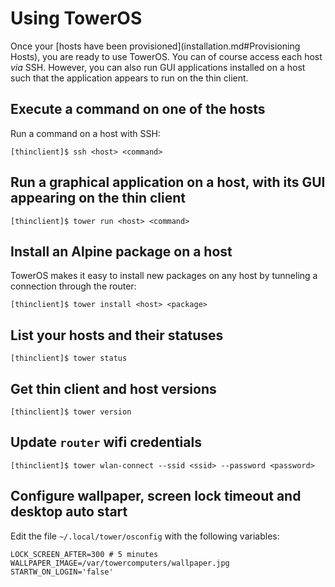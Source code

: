 # Using TowerOS
Once your [hosts have been provisioned](installation.md#Provisioning Hosts), you are ready to use TowerOS. You can of course access each host _via_ SSH. However, you can also run GUI applications installed on a host such that the application appears to run on the thin client.

## Execute a command on one of the hosts

Run a command on a host with SSH:

```
[thinclient]$ ssh <host> <command>
```

## Run a graphical application on a host, with its GUI appearing on the thin client

```
[thinclient]$ tower run <host> <command>
```

## Install an Alpine package on a host
TowerOS makes it easy to install new packages on any host by tunneling a connection through the router:

```
[thinclient]$ tower install <host> <package>
```

## List your hosts and their statuses

```
[thinclient]$ tower status
```

## Get thin client and host versions

```
[thinclient]$ tower version
```

## Update `router` wifi credentials

```
[thinclient]$ tower wlan-connect --ssid <ssid> --password <password>
```

## Configure wallpaper, screen lock timeout and desktop auto start

Edit the file `~/.local/tower/osconfig` with the following variables:

```
LOCK_SCREEN_AFTER=300 # 5 minutes
WALLPAPER_IMAGE=/var/towercomputers/wallpaper.jpg
STARTW_ON_LOGIN='false'
```
